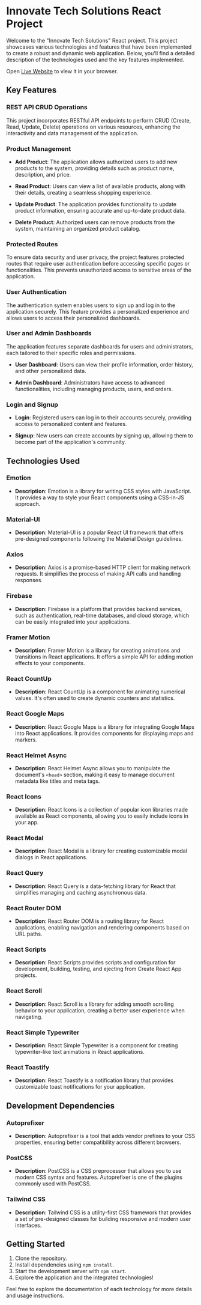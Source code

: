 # Innovate Tech Solutions React Project

Welcome to the "Innovate Tech Solutions" React project. This project showcases various technologies and features that have been implemented to create a robust and dynamic web application. Below, you'll find a detailed description of the technologies used and the key features implemented.


Open [Live Website](https://electronics-zone.web.app/) to view it in your browser.




## Key Features

### REST API CRUD Operations

This project incorporates RESTful API endpoints to perform CRUD (Create, Read, Update, Delete) operations on various resources, enhancing the interactivity and data management of the application.

### Product Management

- **Add Product**: The application allows authorized users to add new products to the system, providing details such as product name, description, and price.

- **Read Product**: Users can view a list of available products, along with their details, creating a seamless shopping experience.

- **Update Product**: The application provides functionality to update product information, ensuring accurate and up-to-date product data.

- **Delete Product**: Authorized users can remove products from the system, maintaining an organized product catalog.

### Protected Routes

To ensure data security and user privacy, the project features protected routes that require user authentication before accessing specific pages or functionalities. This prevents unauthorized access to sensitive areas of the application.

### User Authentication

The authentication system enables users to sign up and log in to the application securely. This feature provides a personalized experience and allows users to access their personalized dashboards.

### User and Admin Dashboards

The application features separate dashboards for users and administrators, each tailored to their specific roles and permissions.

- **User Dashboard**: Users can view their profile information, order history, and other personalized data.

- **Admin Dashboard**: Administrators have access to advanced functionalities, including managing products, users, and orders.

### Login and Signup

- **Login**: Registered users can log in to their accounts securely, providing access to personalized content and features.

- **Signup**: New users can create accounts by signing up, allowing them to become part of the application's community.


## Technologies Used

### Emotion

- **Description**: Emotion is a library for writing CSS styles with JavaScript. It provides a way to style your React components using a CSS-in-JS approach.

### Material-UI

- **Description**: Material-UI is a popular React UI framework that offers pre-designed components following the Material Design guidelines.

### Axios

- **Description**: Axios is a promise-based HTTP client for making network requests. It simplifies the process of making API calls and handling responses.

### Firebase

- **Description**: Firebase is a platform that provides backend services, such as authentication, real-time databases, and cloud storage, which can be easily integrated into your applications.

### Framer Motion

- **Description**: Framer Motion is a library for creating animations and transitions in React applications. It offers a simple API for adding motion effects to your components.

### React CountUp

- **Description**: React CountUp is a component for animating numerical values. It's often used to create dynamic counters and statistics.

### React Google Maps

- **Description**: React Google Maps is a library for integrating Google Maps into React applications. It provides components for displaying maps and markers.

### React Helmet Async

- **Description**: React Helmet Async allows you to manipulate the document's `<head>` section, making it easy to manage document metadata like titles and meta tags.

### React Icons

- **Description**: React Icons is a collection of popular icon libraries made available as React components, allowing you to easily include icons in your app.

### React Modal

- **Description**: React Modal is a library for creating customizable modal dialogs in React applications.

### React Query

- **Description**: React Query is a data-fetching library for React that simplifies managing and caching asynchronous data.

### React Router DOM

- **Description**: React Router DOM is a routing library for React applications, enabling navigation and rendering components based on URL paths.

### React Scripts

- **Description**: React Scripts provides scripts and configuration for development, building, testing, and ejecting from Create React App projects.

### React Scroll

- **Description**: React Scroll is a library for adding smooth scrolling behavior to your application, creating a better user experience when navigating.

### React Simple Typewriter

- **Description**: React Simple Typewriter is a component for creating typewriter-like text animations in React applications.

### React Toastify

- **Description**: React Toastify is a notification library that provides customizable toast notifications for your application.

## Development Dependencies

### Autoprefixer

- **Description**: Autoprefixer is a tool that adds vendor prefixes to your CSS properties, ensuring better compatibility across different browsers.

### PostCSS

- **Description**: PostCSS is a CSS preprocessor that allows you to use modern CSS syntax and features. Autoprefixer is one of the plugins commonly used with PostCSS.

### Tailwind CSS

- **Description**: Tailwind CSS is a utility-first CSS framework that provides a set of pre-designed classes for building responsive and modern user interfaces.

## Getting Started

1. Clone the repository.
2. Install dependencies using `npm install`.
3. Start the development server with `npm start`.
4. Explore the application and the integrated technologies!

Feel free to explore the documentation of each technology for more details and usage instructions.
